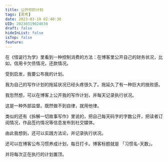 ```yaml
---
title: 公开你的计划
tags: [思考]
date: 2023-03-19 02:40:30
UID: 20230319024030
draft: false
hideInList: false
isTop: false
feature: 
---
```

在《怪诞行为学》里看到一种控制消费的方法：在博客里公开自己的财务状况，比如，信用卡欠债情况，还款情况。

受到启发，我要公布我的计划。

我为自己的写作计划的拖延状况已经头疼很久了。拖延久了有一种巨大的挫败感。

我忽然想，可以在博客上公开我的写作计划，并每天记录执行状况。

这是一种外部监督。既然做不到自律，就用他律。
<!--more-->

类似的还有《拆解一切故事写作》里说的，把自己每天码字的字数公开，把读者订阅情况，作品签约情况等信息发布到社交媒体。

由此我想到，还可以实践方法论，并记录执行状况。

还可以在博客公布习惯养成计划，每日打卡。博客标题就是 「习惯名-天数」。

并将每次正在执行的计划置顶。